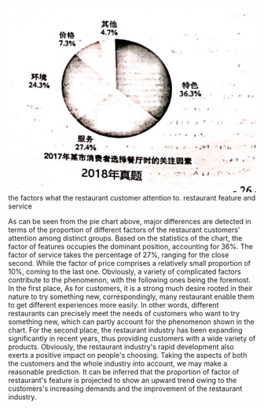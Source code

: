 ![avatar](../pic/2018.png)
the factors what the restaurant customer attention to. 
restaurant
feature and service

   As can be seen from the pie chart above, major differences are detected in terms of the proportion of different factors of the restaurant 
customers' attention among distinct groups. Based on the statistics of the chart, the factor of features occupies the dominant 
position, accounting for 36%. The factor of service takes the percentage of 27%, ranging for the close second. While the factor of price comprises 
a relatively small proportion of 10%, coming to the last one.
   Obviously, a variety of complicated factors contribute to the phenomenon, with the following ones being the foremost. In the first place, 
As for customers, it is a strong much desire rooted in their nature to try something new, correspondingly, many restaurant enable them to get 
different experiences more easily. In other words, different restaurants can precisely meet the needs of customers who want to try something new, 
which can partly account for the phenomenon shown in the chart. For the second place, the restaurant industry has been expanding significantly 
in recent years, thus providing customers with a wide variety of products. Obviously, the restaurant industry's rapid development also exerts 
a positive impact on people's choosing.
    Taking the aspects of both the customers and the whole industry into account, we may make a reasonable prediction. It can be inferred that 
the proportion of factor of restaurant's feature is projected to show an upward trend owing to the customers's increasing demands and the improvement 
of the restaurant industry.